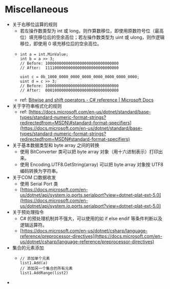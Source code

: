 # Miscellaneous

* 关于右移位运算的规则
  * 若左操作数类型为 int 或 long，则作算数移位，即使用原数符号位（最高位）填充移位后的空余高位；若左操作数类型为 uint 或 ulong，则作逻辑移位，即使用 0 填充移位后的空余高位。
  * ```text
    int a = int.MinValue;
    int b = a >> 3;
    // Before: 10000000000000000000000000000000
    // After:  11110000000000000000000000000000

    uint c = 0b_1000_0000_0000_0000_0000_0000_0000_0000;
    uint d = c >> 3;
    // Before: 10000000000000000000000000000000
    // After:  00010000000000000000000000000000
    ```
  * ref:  [Bitwise and shift operators - C\# reference \| Microsoft Docs](%20https://docs.microsoft.com/en-us/dotnet/csharp/language-reference/operators/bitwise-and-shift-operators#right-shift-operator-)
* 关于字符串格式化的规则
  * ref: [https://docs.microsoft.com/en-us/dotnet/standard/base-types/standard-numeric-format-strings?redirectedfrom=MSDN\#standard-format-specifiers](https://docs.microsoft.com/en-us/dotnet/standard/base-types/standard-numeric-format-strings?redirectedfrom=MSDN#standard-format-specifiers)
* 关于基本数据类型和 byte array 之间的转换
  * 使用 BitConverter 类可以把 byte array 对象（用十六进制表示）打印出来。
  * 使用 Encoding.UTF8.GetString\(array\) 可以把 byte array 对象按 UTF8 编码转换为字符串。
* 关于COM 口数据收发
  * 使用 Serial Port 类
  * [https://docs.microsoft.com/en-us/dotnet/api/system.io.ports.serialport?view=dotnet-plat-ext-5.0](https://docs.microsoft.com/en-us/dotnet/api/system.io.ports.serialport?view=dotnet-plat-ext-5.0)
* 关于预处理指令
  * C\# 的预处理机制并不强大，可以使用的如 if else endif 等条件判断以及逻辑运算符。
  * [https://docs.microsoft.com/en-us/dotnet/csharp/language-reference/preprocessor-directives](https://docs.microsoft.com/en-us/dotnet/csharp/language-reference/preprocessor-directives)
* 集合的元素添加
  * ```text
    // 添加单个元素
    list1.Add(a)
    // 添加另一个集合的所有元素
    list1.AddRange(list2)
    ```
* 
